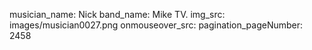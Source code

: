 musician_name: Nick
band_name: Mike TV.
img_src: images/musician0027.png
onmouseover_src: 
pagination_pageNumber: 2458